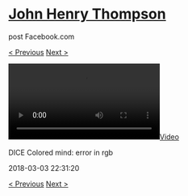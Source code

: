 # [John Henry Thompson](../README.md)
post Facebook.com

[< Previous](2018-03-03-4.md) [Next >](2018-03-03-6.md)

[![](../media/2018-03-03/DICE-Colored-mind-error-in-rgb.mp4)](../README.md)

DICE Colored mind: error in rgb

2018-03-03 22:31:20

[< Previous](2018-03-03-4.md) [Next >](2018-03-03-6.md)